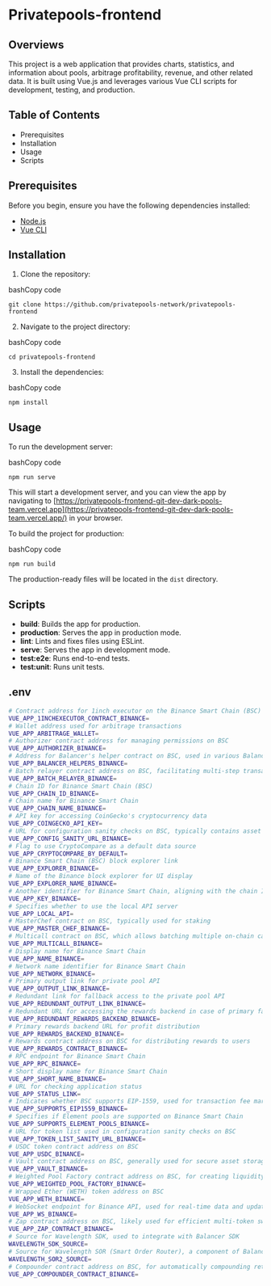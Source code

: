 # Privatepools-frontend

## Overviews

This project is a web application that provides charts, statistics, and information about pools, arbitrage profitability, revenue, and other related data. It is built using Vue.js and leverages various Vue CLI scripts for development, testing, and production.

## Table of Contents

- Prerequisites
- Installation
- Usage
- Scripts

## Prerequisites

Before you begin, ensure you have the following dependencies installed:

- [Node.js](https://nodejs.org/)
- [Vue CLI](https://cli.vuejs.org/)

## Installation

1. Clone the repository:

bashCopy code

`git clone https://github.com/privatepools-network/privatepools-frontend`

2. Navigate to the project directory:

bashCopy code

`cd privatepools-frontend`

3. Install the dependencies:

bashCopy code

`npm install`

## Usage

To run the development server:

bashCopy code

`npm run serve`

This will start a development server, and you can view the app by navigating to [https://privatepools-frontend-git-dev-dark-pools-team.vercel.app](https://privatepools-frontend-git-dev-dark-pools-team.vercel.app/) in your browser.

To build the project for production:

bashCopy code

`npm run build`

The production-ready files will be located in the `dist` directory.

## Scripts

- **build**: Builds the app for production.
- **production**: Serves the app in production mode.
- **lint**: Lints and fixes files using ESLint.
- **serve**: Serves the app in development mode.
- **test:e2e**: Runs end-to-end tests.
- **test:unit**: Runs unit tests.

## .env

```bash
# Contract address for 1inch executor on the Binance Smart Chain (BSC)
VUE_APP_1INCHEXECUTOR_CONTRACT_BINANCE=
# Wallet address used for arbitrage transactions
VUE_APP_ARBITRAGE_WALLET=
# Authorizer contract address for managing permissions on BSC
VUE_APP_AUTHORIZER_BINANCE=
# Address for Balancer's helper contract on BSC, used in various Balancer operations
VUE_APP_BALANCER_HELPERS_BINANCE=
# Batch relayer contract address on BSC, facilitating multi-step transactions
VUE_APP_BATCH_RELAYER_BINANCE=
# Chain ID for Binance Smart Chain (BSC)
VUE_APP_CHAIN_ID_BINANCE=
# Chain name for Binance Smart Chain
VUE_APP_CHAIN_NAME_BINANCE=
# API key for accessing CoinGecko's cryptocurrency data
VUE_APP_COINGECKO_API_KEY=
# URL for configuration sanity checks on BSC, typically contains asset or pair lists
VUE_APP_CONFIG_SANITY_URL_BINANCE=
# Flag to use CryptoCompare as a default data source
VUE_APP_CRYPTOCOMPARE_BY_DEFAULT=
# Binance Smart Chain (BSC) block explorer link
VUE_APP_EXPLORER_BINANCE=
# Name of the Binance block explorer for UI display
VUE_APP_EXPLORER_NAME_BINANCE=
# Another identifier for Binance Smart Chain, aligning with the chain ID
VUE_APP_KEY_BINANCE=
# Specifies whether to use the local API server
VUE_APP_LOCAL_API=
# MasterChef contract on BSC, typically used for staking
VUE_APP_MASTER_CHEF_BINANCE=
# Multicall contract on BSC, which allows batching multiple on-chain calls
VUE_APP_MULTICALL_BINANCE=
# Display name for Binance Smart Chain
VUE_APP_NAME_BINANCE=
# Network name identifier for Binance Smart Chain
VUE_APP_NETWORK_BINANCE=
# Primary output link for private pool API
VUE_APP_OUTPUT_LINK_BINANCE=
# Redundant link for fallback access to the private pool API
VUE_APP_REDUNDANT_OUTPUT_LINK_BINANCE=
# Redundant URL for accessing the rewards backend in case of primary failure
VUE_APP_REDUNDANT_REWARDS_BACKEND_BINANCE=
# Primary rewards backend URL for profit distribution
VUE_APP_REWARDS_BACKEND_BINANCE=
# Rewards contract address on BSC for distributing rewards to users
VUE_APP_REWARDS_CONTRACT_BINANCE=
# RPC endpoint for Binance Smart Chain
VUE_APP_RPC_BINANCE=
# Short display name for Binance Smart Chain
VUE_APP_SHORT_NAME_BINANCE=
# URL for checking application status
VUE_APP_STATUS_LINK=
# Indicates whether BSC supports EIP-1559, used for transaction fee market upgrades
VUE_APP_SUPPORTS_EIP1559_BINANCE=
# Specifies if Element pools are supported on Binance Smart Chain
VUE_APP_SUPPORTS_ELEMENT_POOLS_BINANCE=
# URL for token list used in configuration sanity checks on BSC
VUE_APP_TOKEN_LIST_SANITY_URL_BINANCE=
# USDC token contract address on BSC
VUE_APP_USDC_BINANCE=
# Vault contract address on BSC, generally used for secure asset storage
VUE_APP_VAULT_BINANCE=
# Weighted Pool Factory contract address on BSC, for creating liquidity pools with specified weights
VUE_APP_WEIGHTED_POOL_FACTORY_BINANCE=
# Wrapped Ether (WETH) token address on BSC
VUE_APP_WETH_BINANCE=
# WebSocket endpoint for Binance API, used for real-time data and updates
VUE_APP_WS_BINANCE=
# Zap contract address on BSC, likely used for efficient multi-token swapping
VUE_APP_ZAP_CONTRACT_BINANCE=
# Source for Wavelength SDK, used to integrate with Balancer SDK
WAVELENGTH_SDK_SOURCE=
# Source for Wavelength SOR (Smart Order Router), a component of Balancer for optimal order routing
WAVELENGTH_SOR2_SOURCE=
# Compounder contract address on BSC, for automatically compounding returns
VUE_APP_COMPOUNDER_CONTRACT_BINANCE=
```